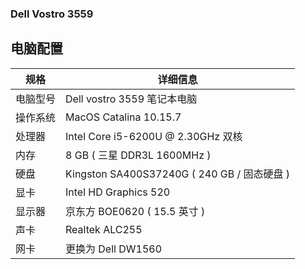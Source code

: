 ### **Dell Vostro 3559**

## 电脑配置

| 规格     | 详细信息                                  |
| -------- | ----------------------------------------- |
| 电脑型号 | Dell vostro 3559 笔记本电脑               |
| 操作系统 | MacOS Catalina 10.15.7                    |
| 处理器   | Intel Core i5-6200U @ 2.30GHz 双核       |
| 内存     | 8 GB ( 三星 DDR3L 1600MHz )               |
| 硬盘     | Kingston SA400S37240G ( 240 GB / 固态硬盘 ) |
| 显卡     | Intel HD Graphics 520                     |
| 显示器   | 京东方 BOE0620 ( 15.5 英寸  )             |
| 声卡     | Realtek ALC255                            |
| 网卡     | 更换为  Dell  DW1560                      |

